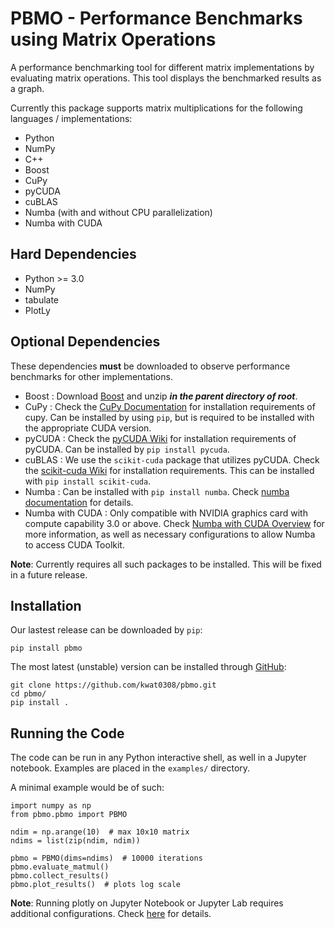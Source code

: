 # PBMO - Performance Benchmarks using Matrix Operations

A performance benchmarking tool for different matrix implementations by evaluating matrix operations. This tool displays the benchmarked results as a graph.

Currently this package supports matrix multiplications for the following languages / implementations:

- Python
- NumPy
- C++
- Boost
- CuPy
- pyCUDA
- cuBLAS
- Numba (with and without CPU parallelization)
- Numba with CUDA

## Hard Dependencies

- Python >= 3.0
- NumPy
- tabulate
- PlotLy

## Optional Dependencies

These dependencies **must** be downloaded to observe performance benchmarks for other implementations.

- Boost : Download [Boost](https://www.boost.org/users/download/) and unzip **_in the parent directory of root_**.
- CuPy : Check the [CuPy Documentation](https://docs.cupy.dev/en/stable/install.html) for installation requirements of cupy. Can be installed by using `pip`, but is required to be installed with the appropriate CUDA version.
- pyCUDA : Check the [pyCUDA Wiki](https://wiki.tiker.net/PyCuda/Installation/Windows/) for installation requirements of pyCUDA. Can be installed by `pip install pycuda`.
- cuBLAS : We use the `scikit-cuda` package that utilizes pyCUDA. Check the [scikit-cuda Wiki](https://scikit-cuda.readthedocs.io/en/latest/) for installation requirements. This can be installed with `pip install scikit-cuda`.
- Numba : Can be installed with `pip install numba`. Check [numba documentation](https://numba.readthedocs.io/en/stable/cuda/overview.html) for details.
- Numba with CUDA : Only compatible with NVIDIA graphics card with compute capability 3.0 or above. Check [Numba with CUDA Overview](https://numba.readthedocs.io/en/stable/cuda/overview.html) for more information, as well as necessary configurations to allow Numba to access CUDA Toolkit.

**Note**: Currently requires all such packages to be installed. This will be fixed in a future release.

## Installation

Our lastest release can be downloaded by `pip`:

```
pip install pbmo
```

The most latest (unstable) version can be installed through [GitHub](https://github.com/kwat0308/pbmo):

```
git clone https://github.com/kwat0308/pbmo.git
cd pbmo/
pip install .
```

## Running the Code

The code can be run in any Python interactive shell, as well in a Jupyter notebook. Examples are placed in the `examples/` directory.

A minimal example would be of such:

```
import numpy as np
from pbmo.pbmo import PBMO

ndim = np.arange(10)  # max 10x10 matrix
ndims = list(zip(ndim, ndim))

pbmo = PBMO(dims=ndims)  # 10000 iterations
pbmo.evaluate_matmul()
pbmo.collect_results()
pbmo.plot_results()  # plots log scale
```

**Note**: Running plotly on Jupyter Notebook or Jupyter Lab requires additional configurations. Check [here](https://plotly.com/python/getting-started/) for details.

<!-- This project compares the performance between a built-in array, an external C++ library, and Python (numpy) by evaluating the norm from matrices constructed using C-arrays, the uBLAS library from Boost, and a numpy array.

###### Notes for Window command prompt users
- All python commands (ex. **python setup.py build_ext**) should be replaced with **py** instead.
- A **.exe** extension should be applied instead of a **.o** extension for object codes.

## Requirements
- Python3 or above
- **pip** (if Python version is <=3.4)
- numpy and matplotlib modules in Python
- C++11 or above
- uBLAS library in Boost
- A C++ compiler (g++, CLANG++, or Microsoft C++ compiler)
- pybind11

## Installation
The module containing the relavent classes can be installed in the following ways:
1. using **pip**: **pip install .**
2. using **python**: **python setup.py build_ext**, then **python setup.py install**
The modules for the user-defined Matrix class (matrices created from C-arrays) can be imported with **Matrix**. The module for matrices constructed from Boost can be imported with **BoostMatrix**.
- If a different C++ compiler is being used, make sure to change the compiler configurations (**os.environ["CC"]**) in the top of the file **setup.py**.
- If you do not have **pybind11** installed, install from **pip** by using the following command: **pip install pybind11**. Alternatively, this can be downloaded using **git clone** from [here](https://github.com/pybind/pybind11/tree/stable).
- If you do not have **Boost** installed, install it from [here](https://www.boost.org/doc/libs/1_73_0/more/getting_started/windows.html).

## Testing for performance

Performance tests can be run by **python tests/test_from_nparray.py** and **python tests/test_from_datafile.py**, where tests are run by using numpy arrays or constructed data files as valid inputs respectively. The maximum matrix dimension (n) for a n-by-n matrix is set to 1000. A plot showing the performance as a function of dimension will be displayed. The constructed numpy array / datafile will have random values from 0-1 as elements with the provided shape.
Available flags:
- **--verbosity, -v**: Set verbosity level (integer from 0-4). Default is 0.
- **--debug, -d**: Activate debugging mode. Sets verbosity to level 4 and presets maximum dimension (n) to 50.

Performance test can also be run by **python tests/test_matrix.py**. This compares the performance for a small and large matrix. The rows and columns of the smaller matrix, as well as the scaling factor of the smaller vs larger matrix, is set by user input. The constructed numpy array / datafile will have random values from 0-1 as elements with the provided shape.
Available flags:
- **--verbosity, -v**: Set verbosity level (integer from 0-4). Default is 0.
- **--mode, -m**: Set whether to benchmark performance from a datafile, a numpy array, or both (inputs: datafile, np_array, or both). Default is both.
- **--debug, -d**: Activate debugging mode. Sets verbosity to level 4 and presets rowsize = 3, columnsize = 4, scale = 50.

## Tasks
- [x] Implement performance benchmarks in Python with datafiles
- [x] Implement performance benchmarks in Python with iterations
- [x] Implement constructors that pass numpy arrays by reference
- [x] Integrate Boost performance test with numpy array tests
- [x] Create performance plot (dimension vs time)
- [x] Fix slow performance for C++ matrices
- [ ] Add more descriptions for distribution in setup.py
- [ ] Implement performance benchmarks in C++
- [ ] Create a Makefile for performance benchmarks in C++
- [ ] Add uneven matrices for plotting -->

<!-- Performance tests can be run by **python tests/test_from_nparray.py** and **python tests/test_from_datafile.py**, where tests are run by using numpy arrays or constructed data files as valid inputs respectively. The user input requires the maximum matrix dimension (n) for a square matrix. A plot showing the performance as a function of dimension will be displayed. The constructed numpy array / datafile will have random values from 0-1 as elements with the provided shape.
Available flags:
- **--verbosity, -v**: Set verbosity level (integer from 0-4). Default is 0.
- **--debug, -d**: Activate debugging mode. Sets verbosity to level 4 and presets maximum dimension (n) to 10. -->

<!-- ## Installation of user-defined module
The C++ library containing the user-defined Matrix class can simply be installed by using the usual **pip** command: **pip install .**  .  Alternatively, the package can be built by using the Python command: **python setup.py build_ext**, followed by installing the package with **python setup.py install**.
- If a different C++ compiler is being used, make sure to change the compiler configurations (**os.environ["CC"]**) in the top of the file **setup.py**.
- If you do not have **pybind11** installed, install from **pip** by using the following command: **pip install pybind11**.
The Matrix module can then be used by importing **Matrix**.

## Testing for Python vs C++ performance
To test how the perfomance of a **numpy** array compares with the matrix constructed from the user-defined Matrix class in C++, run **python test/test_matrix.py**. This allows the user to test the performance for the Matrix class vs numpy arrays with row and column dimensions from user input, as well as the scaling factor for larger matrices. The constructed numpy array / datafile will have random values from 0-1 as elements with the provided shape.
Available flags:
- **-v, --verbosity**: Set verbosity level (integer from 0-4). Default is 0.
- **-m, --mode**: Set whether to benchmark performance from a datafile, a numpy array, or both (inputs: datafile, np_array, or both). Default is both.
- **-d, --debug**: Activate debugging mode. Sets verbosity to level 4 and presets rowsize = 3, columnsize = 4, scale = 1000.

## Testing the performance of Boost C++ matrices vs user-defined matrices
To compare between matrices constructed from the **uBLAS** library from **Boost** and the user-defined Matrix class, perform the following steps:
  1. Make sure that the data files **small_data.tsv** and **large_data.tsv** exist in the **data** directory. If not, run **python test/test_matrix.py** after installing the C++ library. Also, make sure that you have installed the **Boost** library from the following website: https://www.boost.org/doc/libs/1_73_0/more/getting_started/windows.html. This will automatically contain the **uBLAS** library.
  2. Compile the source code from the project directory. The command used will differ depending on your compiler.
     - If you are using the Microsoft C++ compiler from command line, run the following command: **cl.exe /EHsc /Fe"tests\test_matrix.exe" /I cpptasks\include /I \path\to\boost tests\test_matrix.cc cpptasks\src\Matrix.cc** (replace **path\to\boost** to your path to the directory in which boost is installed).
     - If you are using a Unix system with terminal (either a g++ or CLANG++ compiler), run the following command: **g++ -o tests/test_matrix.o -I cpptasks/include tests/test_matrix.cc cpptasks/src/Matrix.cc**. For CLANG++, replace **g++** with **clang++**.
  3. Run the executable from the project directory. -->
